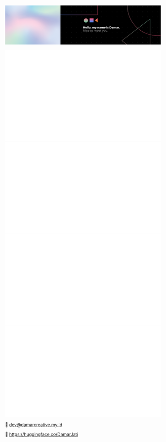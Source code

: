 ![enter image description here](https://raw.githubusercontent.com/Damarcreative/Damarcreative/8b58be6b09be4c2870c0128e456bff16a5e96930/MyBanner.svg) 

![](https://raw.githubusercontent.com/jstrieb/github-stats/master/generated/overview.svg#gh-dark-mode-only)
![](https://raw.githubusercontent.com/jstrieb/github-stats/master/generated/overview.svg#gh-light-mode-only)
![](https://raw.githubusercontent.com/jstrieb/github-stats/master/generated/languages.svg#gh-dark-mode-only)
![](https://raw.githubusercontent.com/jstrieb/github-stats/master/generated/languages.svg#gh-light-mode-only)

📧 dev@damarcreative.my.id

🤗 https://huggingface.co/DamarJati
